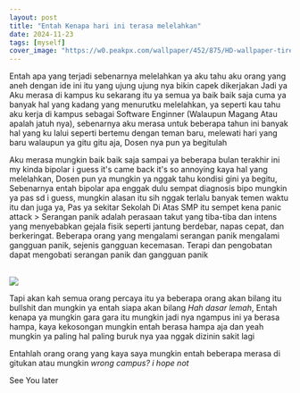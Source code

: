 ```yaml
---
layout: post
title: "Entah Kenapa hari ini terasa melelahkan"
date: 2024-11-23
tags: [myself]
cover_image: "https://w0.peakpx.com/wallpaper/452/875/HD-wallpaper-tired-anime-girl-sleep-girl-anime-computer-tired-woman-doll-thumbnail.jpg"
---
```

Entah apa yang terjadi sebenarnya melelahkan ya aku tahu aku orang yang aneh dengan ide ini itu yang ujung ujung nya bikin capek dikerjakan 
Jadi ya Aku merasa di kampus ku sekarang itu ya semua ya baik baik saja cuma ya banyak hal yang kadang yang menurutku melelahkan, ya seperti kau tahu aku kerja di kampus sebagai Software Enginner (Walaupun Magang Atau apalah jatuh nya), sebenarnya aku merasa untuk beberapa tahun ini banyak hal yang ku lalui seperti bertemu dengan teman baru, melewati hari yang baru walaupun ya gitu gitu aja, Dosen nya pun ya begitulah 

Aku merasa mungkin baik baik saja sampai ya beberapa bulan terakhir ini my kinda bipolar i guess it's came back it's so annoying kaya hal yang melelahkan, Dosen pun ya mungkin ya nggak tahu kondisi gini ya begitu, Sebenarnya entah bipolar apa enggak dulu sempat diagnosis bipo mungkin ya pas sd i guess, mungkin alasan itu sih nggak terlalu banyak temen waktu itu dan juga ya, Pas ya sekitar Sekolah Di Atas SMP itu sempet kena panic attack > Serangan panik adalah perasaan takut yang tiba-tiba dan intens yang menyebabkan gejala fisik seperti jantung berdebar, napas cepat, dan berkeringat. Beberapa orang yang mengalami serangan panik mengalami gangguan panik, sejenis gangguan kecemasan. Terapi dan pengobatan dapat mengobati serangan panik dan gangguan panik 

<br><img src="https://www.verywellmind.com/thmb/_eCPNcvk1K36_jPpZ4uPxYPCYEU=/750x0/filters:no_upscale():max_bytes(150000):strip_icc():format(webp)/top-symptoms-of-panic-attacks-2584270_FINAL-5bcdfd4d46e0fb0051228ee5.png" /><br>

Tapi akan kah semua orang percaya itu ya beberapa orang akan bilang itu bullshit dan mungkin ya entah siapa akan bilang *Hah dasar lemah*, Entah kenapa ya mungkin gara gara itu mungkin jadi nya ngampus ini ya berasa hampa, kaya kekosongan mungkin entah berasa hampa aja dan yeah mungkin ya paling hal paling buruk nya yaa nggak dizinin sakit lagi 

Entahlah orang orang yang kaya saya mungkin entah beberapa merasa di gitukan atau mungkin *wrong campus? i hope not* 

See You later
